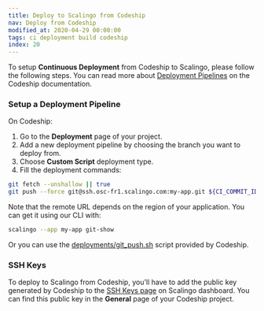 ```yaml
---
title: Deploy to Scalingo from Codeship
nav: Deploy from Codeship
modified_at: 2020-04-29 00:00:00
tags: ci deployment build codeship
index: 20
---
```


To setup **Continuous Deployment** from Codeship to Scalingo, please follow the
following steps. You can read more about [Deployment
Pipelines](https://documentation.codeship.com/basic/builds-and-configuration/deployment-pipelines)
on the Codeship documentation.

### Setup a Deployment Pipeline

On Codeship:

1. Go to the **Deployment** page of your project.
2. Add a new deployment pipeline by choosing the branch you want to deploy from.
3. Choose **Custom Script** deployment type.
4. Fill the deployment commands:

```bash
git fetch --unshallow || true
git push --force git@ssh.osc-fr1.scalingo.com:my-app.git ${CI_COMMIT_ID}:master
```

Note that the remote URL depends on the region of your application. You can get
it using our CLI with:

```bash
scalingo --app my-app git-show
```

Or you can use the
[deployments/git_push.sh](https://github.com/codeship/scripts/blob/master/deployments/git_push.sh)
script provided by Codeship.

### SSH Keys

To deploy to Scalingo from Codeship, you'll have to add the public key generated
by Codeship to the [SSH Keys page](https://dashboard.scalingo.com/account/keys) on Scalingo
dashboard. You can find this public key in the **General** page of your Codeship
project.
